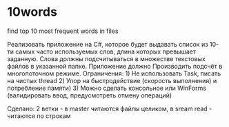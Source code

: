 # 10words
find top 10 most frequent words in files


Реализовать приложение на C#, которое будет выдавать список из 10-ти самых часто используемых слов, 
длина которых превышает заданную. Слова должны подсчитываться в множестве текстовых файлов в указанной папке. 
Приложение должно Производить подсчёт в многопоточном режиме.
Ограничения: 1) Не использовать Task, писать на чистых thread
2) Упор на быстродействие (скорость выполнения) и потребление памяти)
3) Можно сделать консольное или WinForms (валидировать ввод, предусмотреть отмену операций)

Сделано: 2 ветки - в master читаются файлы целиком, в sream read - читаются по строкам
